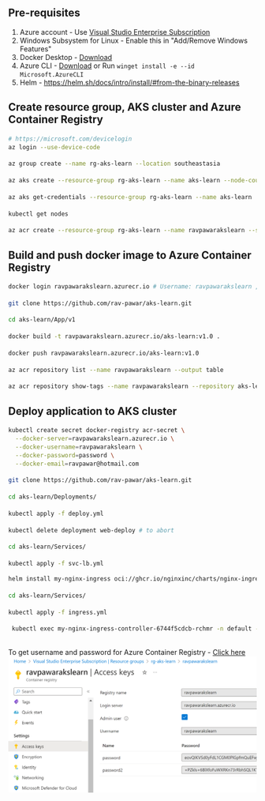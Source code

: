 ## Pre-requisites
1. Azure account - Use [Visual Studio Enterprise Subscription](https://my.visualstudio.com/Subscriptions?mkt=en-us)
2. Windows Subsystem for Linux - Enable this in "Add/Remove Windows Features"
2. Docker Desktop - [Download](https://www.docker.com/products/docker-desktop)
3. Azure CLI - [Download](https://docs.microsoft.com/en-us/cli/azure/install-azure-cli?view=azure-cli-latest) or Run `winget install -e --id Microsoft.AzureCLI`
4. Helm - https://helm.sh/docs/intro/install/#from-the-binary-releases

## Create resource group, AKS cluster and Azure Container Registry
```bash
# https://microsoft.com/devicelogin
az login --use-device-code

az group create --name rg-aks-learn --location southeastasia

az aks create --resource-group rg-aks-learn --name aks-learn --node-count 3 --enable-addons monitoring --generate-ssh-keys

az aks get-credentials --resource-group rg-aks-learn --name aks-learn

kubectl get nodes

az acr create --resource-group rg-aks-learn --name ravpawarakslearn --sku Basic --admin-enabled true
```

## Build and push docker image to Azure Container Registry
```bash
docker login ravpawarakslearn.azurecr.io # Username: ravpawarakslearn , Password: password

git clone https://github.com/rav-pawar/aks-learn.git

cd aks-learn/App/v1

docker build -t ravpawarakslearn.azurecr.io/aks-learn:v1.0 .

docker push ravpawarakslearn.azurecr.io/aks-learn:v1.0

az acr repository list --name ravpawarakslearn --output table

az acr repository show-tags --name ravpawarakslearn --repository aks-learn --output table


```

## Deploy application to AKS cluster
```bash
kubectl create secret docker-registry acr-secret \
  --docker-server=ravpawarakslearn.azurecr.io \
  --docker-username=ravpawarakslearn \
  --docker-password=password \
  --docker-email=ravpawar@hotmail.com

git clone https://github.com/rav-pawar/aks-learn.git

cd aks-learn/Deployments/

kubectl apply -f deploy.yml

kubectl delete deployment web-deploy # to abort

cd aks-learn/Services/

kubectl apply -f svc-lb.yml
```


```bash
helm install my-nginx-ingress oci://ghcr.io/nginxinc/charts/nginx-ingress --version 1.1.0

cd aks-learn/Services/

kubectl apply -f ingress.yml

 kubectl exec my-nginx-ingress-controller-6744f5cdcb-rchmr -n default -it -- bash -c "cat etc/nginx/nginx.conf"
 
```

To get username and password for Azure Container Registry - [Click here](https://portal.azure.com/#@ravpawarhotmail.onmicrosoft.com/resource/subscriptions/130ac2c4-7738-417c-ac84-be52935d892f/resourceGroups/rg-aks-learn/providers/Microsoft.ContainerRegistry/registries/ravpawarakslearn/accessKey)
![To get username and password for Azure Container Registry](acr-access-keys.png)



